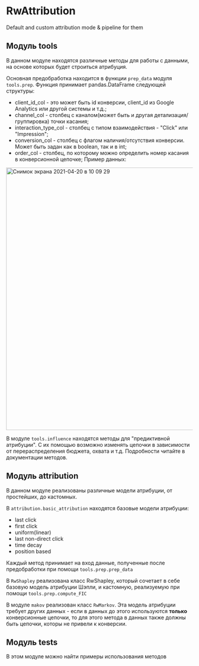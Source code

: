 # RwAttribution
Default and custom attribution mode &amp; pipeline for them

## Модуль tools
В данном модуле находятся различные методы для работы с данными, на основе которых будет строиться атрибуция.

Основная предобработка находится в функции `prep_data` модуля `tools.prep`.
Функция принимает pandas.DataFrame следующей структуры: 
- client_id_col - это может быть id конверсии, client_id из Google Analytics или другой системы и т.д.;
- channel_col - столбец с каналом(может быть и другая детализация/группировка) точки касания;
- interaction_type_col - столбец с типом взаимодействия - "Click" или "Impression";
- conversion_col - столбец с флагом наличия/отсутствия конверсии. Может быть задан как в boolean, так и в int;
- order_col - столбец, по которому можно определить номер касания в конверсионной цепочке;
Пример данных: 
<img width="707" alt="Снимок экрана 2021-04-20 в 10 09 29" src="https://user-images.githubusercontent.com/60659176/115352860-801b5600-a1c0-11eb-8b09-e5f17aac1791.png">

В модуле `tools.influence` находятся методы для "предиктивной атрибуции". 
С их помощью возможно изменять цепочки в зависимости от перераспределения 
бюджета, охвата и т.д. Подробности читайте в документации методов.

## Модуль attribution
В данном модуле реализованы различные модели атрибуции, от простейших, до
кастомных.

В `attribution.basic_attribution` находятся базовые модели атрибуции:
- last click
- first click
- uniform(linear)
- last non-direct click
- time decay
- position based

Каждый метод принимает на вход данные, полученные после предобработки при помощи
`tools.prep.prep_data`

В `RwShapley` реализована класс RwShapley, который сочетает в себе базовую 
модель атрибуции Шэпли, и кастомную, реализуемую при помощи `tools.prep.compute_FIC`

В модуле `makov` реализован класс `RwMarkov`. Эта модель атрибуции требует
других данных - если в данных до этого используются **только** конверсионные 
цепочки, то для этого метода в данных также должны быть цепочки, которы не 
привели к конверсии.

## Модуль tests
В этом модуле можно найти примеры использования методов